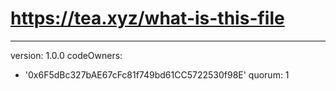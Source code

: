 # https://tea.xyz/what-is-this-file
---
version: 1.0.0
codeOwners:
  - '0x6F5dBc327bAE67cFc81f749bd61CC5722530f98E'
quorum: 1

